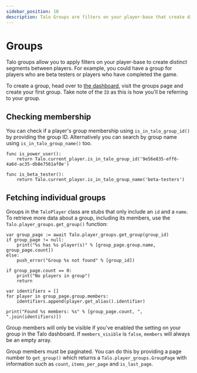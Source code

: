 ```yaml
---
sidebar_position: 10
description: Talo Groups are filters on your player-base that create distinct segments between players. Groups are built in the dashboard and visible in your Godot game.
---
```


# Groups

Talo groups allow you to apply filters on your player-base to create distinct segments between players. For example, you could have a group for players who are beta testers or players who have completed the game.

To create a group, head over to [the dashboard](https://dashboard.trytalo.com), visit the groups page and create your first group. Take note of the `ID` as this is how you'll be referring to your group.

## Checking membership

You can check if a player's group membership using `is_in_talo_group_id()` by providing the group ID. Alternatively you can search by group name using `is_in_talo_group_name()` too.

```gdscript
func is_power_user():
	return Talo.current_player.is_in_talo_group_id('9e56e835-eff6-4a6d-ac35-db8e7561af0e')

func is_beta_tester():
	return Talo.current_player.is_in_talo_group_name('beta-testers')
```

## Fetching individual groups

Groups in the `TaloPlayer` class are stubs that only include an `id` and a `name`. To retrieve more data about a group, including its members, use the `Talo.player_groups.get_group()` function:

```gdscript
var group_page := await Talo.player_groups.get_group(group_id)
if group_page != null:
	print("%s has %s player(s)" % [group_page.group.name, group_page.count])
else:
	push_error("Group %s not found" % [group_id])

if group_page.count == 0:
	print("No players in group")
	return

var identifiers = []
for player in group_page.group.members:
	identifiers.append(player.get_alias().identifier)

print("Found %s members: %s" % [group_page.count, ", ".join(identifiers)])
```

Group members will only be visible if you've enabled the setting on your group in the Talo dashboard. If `members_visible` is `false`, `members` will always be an empty array.

Group members must be paginated. You can do this by providing a page number to `get_group()` which returns a `Talo.player_groups.GroupPage` with information such as `count`, `items_per_page` and `is_last_page`.
